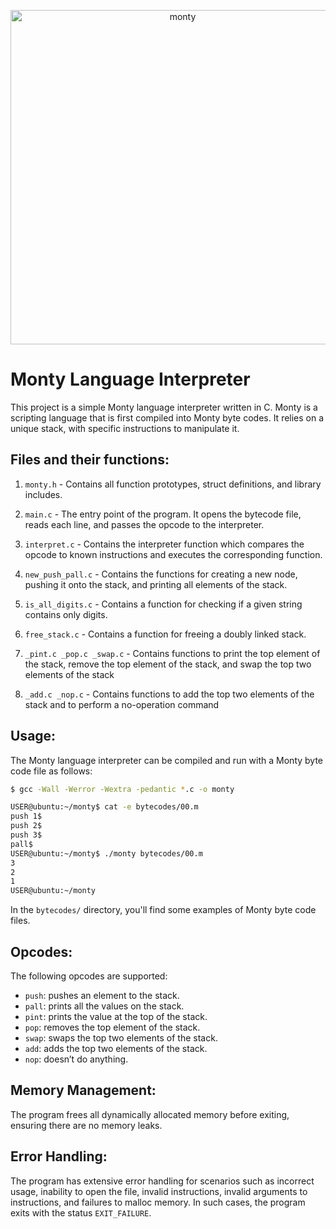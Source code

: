 <p align="center">
  <img width="535" alt="monty" src="https://github.com/idoudi2020/holbertonschool-monty/assets/124044887/2d732141-4e6e-4a9e-aef8-c9402e0c124d">
          </p>

# Monty Language Interpreter

This project is a simple Monty language interpreter written in C. Monty is a scripting language that is first compiled into Monty byte codes. It relies on a unique stack, with specific instructions to manipulate it.

## Files and their functions:

1. `monty.h` - Contains all function prototypes, struct definitions, and library includes.

2. `main.c` - The entry point of the program. It opens the bytecode file, reads each line, and passes the opcode to the interpreter.

3. `interpret.c` - Contains the interpreter function which compares the opcode to known instructions and executes the corresponding function.

4. `new_push_pall.c` - Contains the functions for creating a new node, pushing it onto the stack, and printing all elements of the stack.

5. `is_all_digits.c` - Contains a function for checking if a given string contains only digits.

6. `free_stack.c` - Contains a function for freeing a doubly linked stack.

7. `_pint.c _pop.c _swap.c` - Contains functions to print the top element of the stack, remove the top element of the stack, and swap the top two elements of the stack

8. `_add.c _nop.c` - Contains functions to add the top two elements of the stack and to perform a no-operation command

## Usage:

The Monty language interpreter can be compiled and run with a Monty byte code file as follows:

```bash
$ gcc -Wall -Werror -Wextra -pedantic *.c -o monty
```

```bash
USER@ubuntu:~/monty$ cat -e bytecodes/00.m
push 1$
push 2$
push 3$
pall$
USER@ubuntu:~/monty$ ./monty bytecodes/00.m
3
2
1
USER@ubuntu:~/monty
```


In the `bytecodes/` directory, you'll find some examples of Monty byte code files.

## Opcodes:
The following opcodes are supported:

- `push`: pushes an element to the stack.
- `pall`: prints all the values on the stack.
- `pint`: prints the value at the top of the stack.
- `pop`: removes the top element of the stack.
- `swap`: swaps the top two elements of the stack.
- `add`: adds the top two elements of the stack.
- `nop`: doesn’t do anything.

## Memory Management:
The program frees all dynamically allocated memory before exiting, ensuring there are no memory leaks.

## Error Handling:
The program has extensive error handling for scenarios such as incorrect usage, inability to open the file, invalid instructions, invalid arguments to instructions, and failures to malloc memory. In such cases, the program exits with the status `EXIT_FAILURE`.
